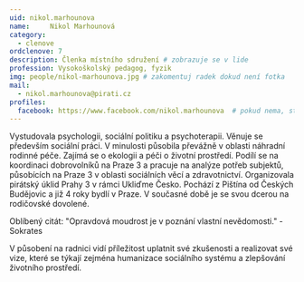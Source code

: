 ```yaml
---
uid: nikol.marhounova
name:     Nikol Marhounová 
category:
  - clenove
ordclenove: 7
description: Členka místního sdružení # zobrazuje se v lide
profession: Vysokoškolský pedagog, fyzik
img: people/nikol-marhounova.jpg # zakomentuj radek dokud není fotka
mail:
  - nikol.marhounova@pirati.cz
profiles:
  facebook: https://www.facebook.com/nikol.marhounova  # pokud nema, staci smazat tuto radku
---
```

Vystudovala psychologii, sociální politiku a psychoterapii. Věnuje se především sociální práci. V minulosti působila převážně v oblasti náhradní rodinné péče. Zajímá se o ekologii a péči o životní prostředí. Podílí se na koordinaci dobrovolníků na Praze 3 a pracuje na analýze potřeb subjektů, působících na Praze 3 v oblasti sociálních věcí a zdravotnictví. Organizovala pirátský úklid Prahy 3 v rámci Ukliďme Česko. Pochází z Pištína od Českých Budějovic a již 4 roky bydlí v Praze. V současné době je se svou dcerou na rodičovské dovolené. 

Oblíbený citát: "Opravdová moudrost je v poznání vlastní nevědomosti." - Sokrates

V působení na radnici vidí příležitost uplatnit své zkušenosti a realizovat své vize, které se týkají zejména humanizace sociálního systému a zlepšování životního prostředí. 
